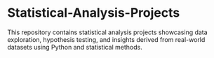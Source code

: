 # Statistical-Analysis-Projects
This repository contains statistical analysis projects showcasing data exploration, hypothesis testing, and insights derived from real-world datasets using Python and statistical methods.
